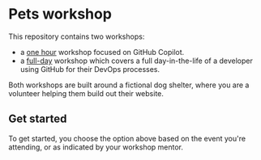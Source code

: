 # Pets workshop

This repository contains two workshops:

- a [one hour](./1-hour/README.md) workshop focused on GitHub Copilot.
- a [full-day](./full-day/README.md) workshop which covers a full day-in-the-life of a developer using GitHub for their DevOps processes.

Both workshops are built around a fictional dog shelter, where you are a volunteer helping them build out their website.

## Get started

To get started, you choose the option above based on the event you're attending, or as indicated by your workshop mentor.
